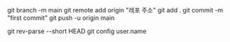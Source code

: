 git branch -m main
git remote add origin "레포 주소"
git add .
git commit -m "first commit"
git push -u origin main

git rev-parse --short HEAD
git config user.name